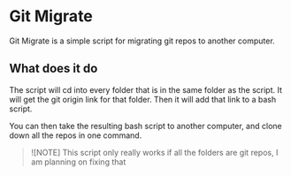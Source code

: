 # Git Migrate

Git Migrate is a simple script for migrating git repos to another computer.

## What does it do

The script will cd into every folder that is in the same folder as the script. It will get the git origin link for that folder. Then it will add that link to a bash script.

You can then take the resulting bash script to another computer, and clone down all the repos in one command.

>![NOTE]
> This script only really works if all the folders are git repos, I am planning on fixing that

